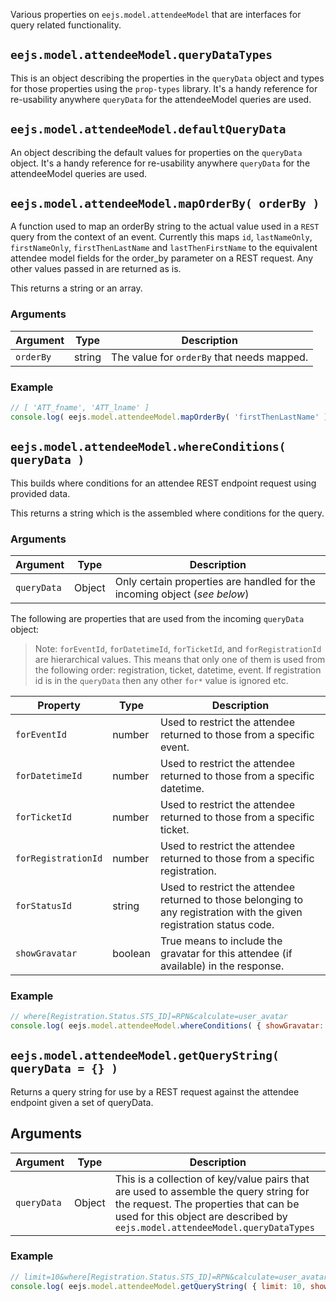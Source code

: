 Various properties on `eejs.model.attendeeModel` that are interfaces for query related functionality.

## `eejs.model.attendeeModel.queryDataTypes`

This is an object describing the properties in the `queryData` object and types for those properties using the `prop-types` library. It's a handy reference for re-usability anywhere `queryData` for the attendeeModel queries are used.

## `eejs.model.attendeeModel.defaultQueryData`

An object describing the default values for properties on the `queryData` object.  It's a handy reference for re-usability anywhere `queryData` for the attendeeModel queries are used.

## `eejs.model.attendeeModel.mapOrderBy( orderBy )`

A function used to map an orderBy string to the actual value used in a `REST` query from the context of an event.  Currently this maps `id`, `lastNameOnly`, `firstNameOnly`, `firstThenLastName` and `lastThenFirstName` to the equivalent attendee model fields for the order_by parameter on a REST request.  Any other values passed in are returned as is.

This returns a string or an array.

### Arguments

| Argument  | Type   | Description                               |
| --------- | ------ | ------------------------------------------|
| `orderBy` | string | The value for `orderBy` that needs mapped.|

### Example

```js
// [ 'ATT_fname', 'ATT_lname' ]
console.log( eejs.model.attendeeModel.mapOrderBy( 'firstThenLastName' ) );
```

## `eejs.model.attendeeModel.whereConditions( queryData )`

This builds where conditions for an attendee REST endpoint request using provided data.  

This returns a string which is the assembled where conditions for the query.

### Arguments

| Argument    | Type   | Description                                                              |
| ----------- | ------ | -------------------------------------------------------------------------|
| `queryData` | Object | Only certain properties are handled for the incoming object (*see below*)|

The following are properties that are used from the incoming `queryData` object:

> Note: `forEventId`, `forDatetimeId`, `forTicketId`, and `forRegistrationId` are hierarchical values.   This means that only one of them is used from the following order: registration, ticket, datetime, event.  If registration id is in the `queryData` then any other `for*` value is ignored etc.

| Property            | Type    | Description                                                                                                              |
| ------------------- | ------- | ------------------------------------------------------------------------------------------------------------------------ |
| `forEventId`        | number  | Used to restrict the attendee returned to those from a specific event.                                                   |
| `forDatetimeId`     | number  | Used to restrict the attendee returned to those from a specific datetime.                                                |
| `forTicketId`       | number  | Used to restrict the attendee returned to those from a specific ticket.                                                  |
| `forRegistrationId` | number  | Used to restrict the attendee returned to those from a specific registration.                                            |
| `forStatusId`       | string  | Used to restrict the attendee returned to those belonging to any registration with the given registration status code.   |
| `showGravatar`      | boolean | True means to include the gravatar for this attendee (if available) in the response.                                     |

### Example

```js
// where[Registration.Status.STS_ID]=RPN&calculate=user_avatar
console.log( eejs.model.attendeeModel.whereConditions( { showGravatar: true, forStatusId: 'RPN' } ) );
```

## `eejs.model.attendeeModel.getQueryString( queryData = {} )`

Returns a query string for use by a REST request against the attendee endpoint given a set of queryData.

## Arguments

| Argument    | Type   | Description                                                                                                                                                                                                    |
| ----------- | ------ | ---------------------------------------------------------------------------------------------------------------------------------------------------------------------------------------------------------------|
| `queryData` | Object | This is a collection of key/value pairs that are used to assemble the query string for the request.  The properties that can be used for this object are described by `eejs.model.attendeeModel.queryDataTypes`|

### Example

```js
// limit=10&where[Registration.Status.STS_ID]=RPN&calculate=user_avatar
console.log( eejs.model.attendeeModel.getQueryString( { limit: 10, showGravatar: true, forStatusId: 'RPN' } ) );
```